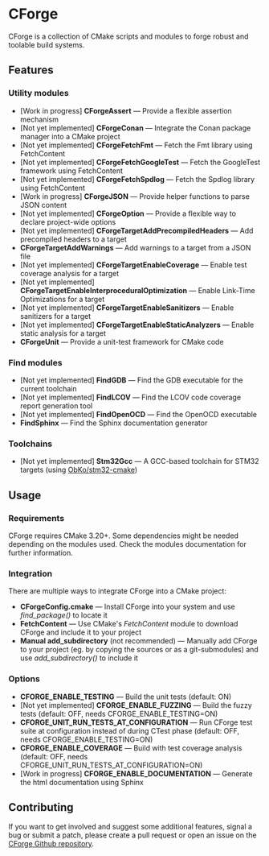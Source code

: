 # CForge

CForge is a collection of CMake scripts and modules to forge robust and toolable build systems.

## Features

### Utility modules

- [Work in progress] **CForgeAssert** — Provide a flexible assertion mechanism
- [Not yet implemented] **CForgeConan** — Integrate the Conan package manager into a CMake project
- [Not yet implemented] **CForgeFetchFmt** — Fetch the Fmt library using FetchContent
- [Not yet implemented] **CForgeFetchGoogleTest** — Fetch the GoogleTest framework using FetchContent
- [Not yet implemented] **CForgeFetchSpdlog** — Fetch the Spdlog library using FetchContent
- [Work in progress] **CForgeJSON** — Provide helper functions to parse JSON content
- [Not yet implemented] **CForgeOption** — Provide a flexible way to declare project-wide options
- [Not yet implemented] **CForgeTargetAddPrecompiledHeaders** — Add precompiled headers to a target
- **CForgeTargetAddWarnings** — Add warnings to a target from a JSON file
- [Not yet implemented] **CForgeTargetEnableCoverage** — Enable test coverage analysis for a target
- [Not yet implemented] **CForgeTargetEnableInterproceduralOptimization** — Enable Link-Time Optimizations for a target
- [Not yet implemented] **CForgeTargetEnableSanitizers** — Enable sanitizers for a target
- [Not yet implemented] **CForgeTargetEnableStaticAnalyzers** — Enable static analysis for a target
- **CForgeUnit** — Provide a unit-test framework for CMake code

### Find modules

- [Not yet implemented] **FindGDB** — Find the GDB executable for the current toolchain
- [Not yet implemented] **FindLCOV** — Find the LCOV code coverage report generation tool
- [Not yet implemented] **FindOpenOCD** — Find the OpenOCD executable
- **FindSphinx** — Find the Sphinx documentation generator

### Toolchains

- [Not yet implemented] **Stm32Gcc** — A GCC-based toolchain for STM32 targets (using [ObKo/stm32-cmake](https://github.com/ObKo/stm32-cmake))

## Usage

### Requirements

CForge requires CMake 3.20+. Some dependencies might be needed depending on the modules used.
Check the modules documentation for further information.

### Integration

There are multiple ways to integrate CForge into a CMake project:

- **CForgeConfig.cmake** — Install CForge into your system and use *find_package()* to locate it
- **FetchContent** — Use CMake's *FetchContent* module to download CForge and include it to your project
- **Manual add_subdirectory** (not recommended) — Manually add CForge to your project (eg. by copying the sources or as a git-submodules) and use *add_subdirectory()* to include it

### Options

- **CFORGE_ENABLE_TESTING** — Build the unit tests (default: ON)
- [Not yet implemented] **CFORGE_ENABLE_FUZZING** — Build the fuzzy tests (default: OFF, needs CFORGE_ENABLE_TESTING=ON)
- **CFORGE_UNIT_RUN_TESTS_AT_CONFIGURATION** — Run CForge test suite at configuration instead of during CTest phase (default: OFF, needs CFORGE_ENABLE_TESTING=ON)
- **CFORGE_ENABLE_COVERAGE** — Build with test coverage analysis (default: OFF, needs CFORGE_UNIT_RUN_TESTS_AT_CONFIGURATION=ON)
- [Work in progress] **CFORGE_ENABLE_DOCUMENTATION** — Generate the html documentation using Sphinx

## Contributing

If you want to get involved and suggest some additional features, signal a bug or submit a patch, please create
a pull request or open an issue on the [CForge Github repository](https://github.com/juliencombattelli/cforge).
